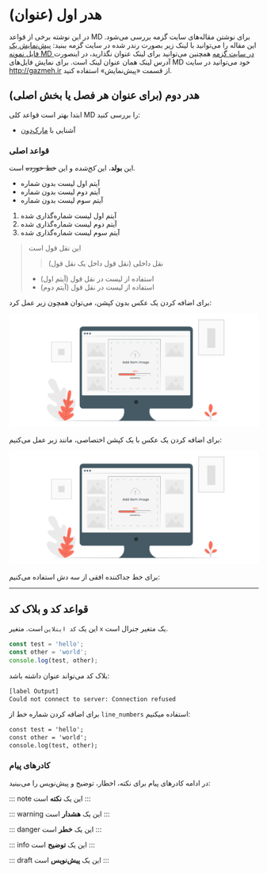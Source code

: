 # هدر اول (عنوان)
در این نوشته برخی از قواعد MD برای نوشتن مقاله‌های سایت گزمه بررسی می‌شود. این مقاله را می‌توانید با لینک زیر بصورت رندر شده در سایت گزمه ببنید:
[پیش‌نمایش یک فایل نمونه MD در سایت گزمه](http://www.gazmeh.ir/preview?md-url=https%253A%252F%252Fraw.githubusercontent.com%252Fgazmeh-site%252Fgeneral-docs%252Fmain%252Fhow-to-use-our-md-syntax%252Fcontent.md&base-url=&info-url=)
همچنین می‌توانید برای لینک عنوان نگذارید، در اینصورت آدرس لینک همان عنوان لینک است. برای نمایش فایل‌های MD خود می‌توانید در سایت <http://gazmeh.ir> از قسمت «پیش‌نمایش» استفاده کنید.


## هدر دوم (برای عنوان هر فصل یا بخش اصلی)
ابتدا بهتر است قواعد کلی MD را بررسی کنید:
- آشنایی با [مارک‌دون](https://daringfireball.net/projects/markdown/)


### قواعد اصلی
این **بولد**، این _کج‌شده_ و این ~~خط خورده~~ است.

- آیتم اول لیست بدون شماره
- آیتم دوم لیست بدون شماره
- آیتم سوم لیست بدون شماره

1. آیتم اول لیست شماره‌گذاری شده
2. آیتم دوم لیست شماره‌گذاری شده
3. آیتم سوم لیست شماره‌گذاری شده

> این نقل قول است
> > نقل داخلی (نقل قول داخل یک نقل قول)
> - استفاده از لیست در نقل قول (آیتم اول)
> - استفاده از لیست در نقل قول (آیتم دوم)


برای اضافه کردن یک عکس بدون کپشن، می‌توان همچون زیر عمل کرد:

![Alt text for screen readers](https://raw.githubusercontent.com/gazmeh-site/general-docs/main/how-to-use-our-md-syntax/resources/img.png "Just a sample image")

برای اضافه کردن یک عکس با یک کپشن اختصاصی، مانند زیر عمل می‌کنیم:

![Alt text for screen readers](https://raw.githubusercontent.com/gazmeh-site/general-docs/main/how-to-use-our-md-syntax/resources/img.png "Just a smaple image with a caption")

برای خط جداکننده افقی از سه دش استفاده می‌کنیم:

---



## قواعد کد و بلاک کد
این یک `کد اینلاین` است. متغیر `x‍` یک متغیر جنرال است.

```js
const test = 'hello';
const other = 'world';
console.log(test, other);
```

بلاک کد می‌تواند عنوان داشته باشد:

```
[label Output]
Could not connect to server: Connection refused
```

برای اضافه کردن شماره خط از `line_numbers` استفاده میکنیم:
```line_numbers,js
const test = 'hello';
const other = 'world';
console.log(test, other);
```
### کادرهای پیام

در ادامه کادرهای پیام‌ برای نکته، اخطار، توضیح و پیش‌نویس را می‌بینید:

::: note
این یک **نکته** است
:::

::: warning
این یک **هشدار** است
:::

::: danger
این یک **خطر** است
:::

::: info
این یک **توضیح** است
:::

::: draft
این یک **پیش‌نویس** است
:::
